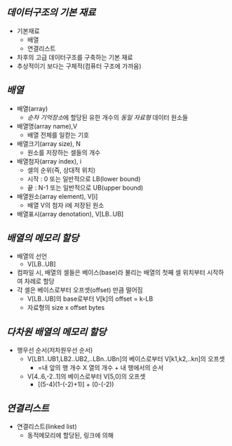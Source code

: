 ## <em> 데이터구조의 기본 재료 </em>

- 기본재료
  - 배열
  - 연결리스트
- 차후의 고급 데이터구조를 구축하는 기본 재료
- 추상적이기 보다는 구체적(컴퓨터 구조에 가까움)

## <em> 배열 </em>

- 배열(array)
  - <em>순차 기억장소</em>에 할당된 유한 개수의 <em>동일 자료형</em> 데이터 원소들
- 배열명(array name),V
  - 배열 전체를 일컫는 기호
- 배열크기(array size), N
  - 원소를 저장하는 셀들의 개수
- 배열첨자(array index), i
  - 셀의 순위(즉, 상대적 위치)
  - 시작 : 0 또는 일반적으로 LB(lower bound)
  - 끝 : N-1 또는 일반적으로 UB(upper bound)
- 배열원소(array element), V[i]
  - 배열 V의 첨자 i에 저장된 원소
- 배열표시(array denotation), V[LB..UB]

## <em> 배열의 메모리 할당 </em>

- 배열의 선언
  - V[LB..UB]
- 컴파일 시, 배열의 셀들은 베이스(base)라 불리는 배열의 첫째 셀 위치부터 시작하여 차례로 할당
- 각 셀은 베이스로부터 오프셋(offset) 만큼 떨어짐
  - V[LB..UB]의 base로부터 V[k]의 offset = k-LB
  - 자료형의 size x offset bytes

## <em> 다차원 배열의 메모리 할당 </em>

- 행우선 순서(저차원우선 순서)
  - V[LB1..UB1,LB2..UB2,..LBn..UBn]의 베이스로부터 V[k1,k2,..kn]의 오프셋
    - =내 앞의 행 개수 X 열의 개수 + 내 행에서의 순서
  - V[4..6,-2..1]의 베이스로부터 V[5,0]의 오프셋
    - [(5-4)(1-(-2)+1)] + (0-(-2))

## <em> 연결리스트 </em>

- 연결리스트(linked list)
  - 동적메모리에 할당된, 링크에 의해
